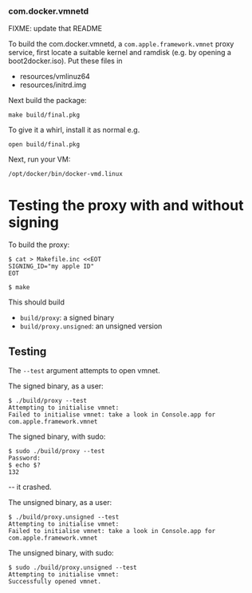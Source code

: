 ### com.docker.vmnetd

FIXME: update that README

To build the com.docker.vmnetd, a `com.apple.framework.vmnet` proxy service,
first locate a suitable kernel and
ramdisk (e.g. by opening a boot2docker.iso). Put these files in

- resources/vmlinuz64
- resources/initrd.img

Next build the package:

```
make build/final.pkg
```

To give it a whirl, install it as normal e.g.

```
open build/final.pkg
```

Next, run your VM:

```
/opt/docker/bin/docker-vmd.linux
```

Testing the proxy with and without signing
==========================================

To build the proxy:

```
$ cat > Makefile.inc <<EOT
SIGNING_ID="my apple ID"
EOT

$ make
```

This should build

- `build/proxy`: a signed binary
- `build/proxy.unsigned`: an unsigned version

Testing
-------

The `--test` argument attempts to open vmnet.

The signed binary, as a user:
```
$ ./build/proxy --test
Attempting to initialise vmnet:
Failed to initialise vmnet: take a look in Console.app for
com.apple.framework.vmnet
```

The signed binary, with sudo:
```
$ sudo ./build/proxy --test
Password:
$ echo $?
132
```
-- it crashed.

The unsigned binary, as a user:

```
$ ./build/proxy.unsigned --test
Attempting to initialise vmnet:
Failed to initialise vmnet: take a look in Console.app for
com.apple.framework.vmnet
```

The unsigned binary, with sudo:

```
$ sudo ./build/proxy.unsigned --test
Attempting to initialise vmnet:
Successfully opened vmnet.
```
